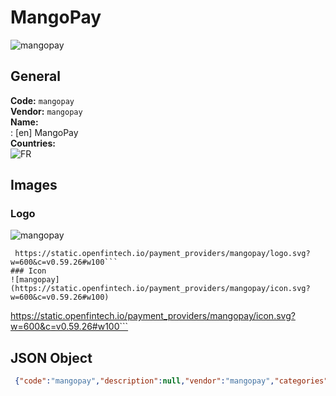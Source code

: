 # MangoPay 
![mangopay](https://static.openfintech.io/payment_providers/mangopay/logo.svg?w=600&c=v0.59.26#w100)  
## General 
**Code:** `mangopay`  
**Vendor:** `mangopay`  
**Name:**  
:	[en] MangoPay  
**Countries:**  
![FR](https://cdnjs.cloudflare.com/ajax/libs/flag-icon-css/3.3.0/flags/4x3/FR.svg#w24)  
 
## Images 
### Logo 
![mangopay](https://static.openfintech.io/payment_providers/mangopay/logo.svg?w=600&c=v0.59.26#w100)  
```
 https://static.openfintech.io/payment_providers/mangopay/logo.svg?w=600&c=v0.59.26#w100```  
### Icon 
![mangopay](https://static.openfintech.io/payment_providers/mangopay/icon.svg?w=600&c=v0.59.26#w100)  
```
 https://static.openfintech.io/payment_providers/mangopay/icon.svg?w=600&c=v0.59.26#w100```  
## JSON Object 
```json
 {"code":"mangopay","description":null,"vendor":"mangopay","categories":null,"countries":["FR"],"payment_method":null,"payout_method":null,"metadata":{"about_payments_code":"mangopay"},"name":{"en":"MangoPay"}}```  
